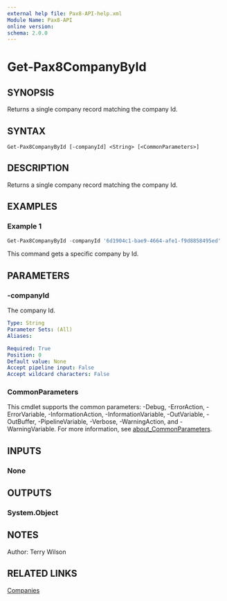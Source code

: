 ```yaml
---
external help file: Pax8-API-help.xml
Module Name: Pax8-API
online version:
schema: 2.0.0
---
```


# Get-Pax8CompanyById

## SYNOPSIS
Returns a single company record matching the company Id.

## SYNTAX

```
Get-Pax8CompanyById [-companyId] <String> [<CommonParameters>]
```

## DESCRIPTION
Returns a single company record matching the company Id.

## EXAMPLES

### Example 1
```powershell
Get-Pax8CompanyById -companyId '6d1904c1-bae9-4664-afe1-f9d8858495ed'
```

This command gets a specific company by Id.

## PARAMETERS

### -companyId
The company Id.

```yaml
Type: String
Parameter Sets: (All)
Aliases:

Required: True
Position: 0
Default value: None
Accept pipeline input: False
Accept wildcard characters: False
```

### CommonParameters
This cmdlet supports the common parameters: -Debug, -ErrorAction, -ErrorVariable, -InformationAction, -InformationVariable, -OutVariable, -OutBuffer, -PipelineVariable, -Verbose, -WarningAction, and -WarningVariable. For more information, see [about_CommonParameters](http://go.microsoft.com/fwlink/?LinkID=113216).

## INPUTS

### None

## OUTPUTS

### System.Object
## NOTES
Author: Terry Wilson

## RELATED LINKS

[Companies](https://docs.pax8.com/api/v1#tag/Companies)
